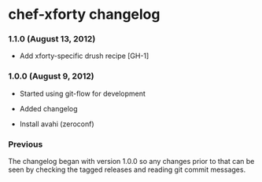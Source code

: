 chef-xforty changelog
=====================

### 1.1.0 (August 13, 2012)

  * Add xforty-specific drush recipe [GH-1]

### 1.0.0 (August 9, 2012)

  * Started using git-flow for development

  * Added changelog

  * Install avahi (zeroconf)

### Previous

The changelog began with version 1.0.0 so any changes prior to that
can be seen by checking the tagged releases and reading git commit
messages.
